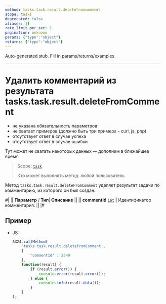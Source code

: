 ```yaml
---
method: tasks.task.result.deletefromcomment
scope: tasks
deprecated: false
aliases: []
rate_limit_per_sec: 2
pagination: unknown
params: {"type":"object"}
returns: {"type":"object"}
---
```


Auto-generated stub. Fill in params/returns/examples.

---

# Удалить комментарий из результата tasks.task.result.deleteFromComment





- не указана обязательность параметров
- не хватает примеров (должно быть три примера - curl, js, php)
- отсутствует ответ в случае успеха
- отсутствует ответ в случае ошибки







Тут может не хватать некоторых данных — дополним в ближайшее время



> Scope: [`task`](../../scopes/permissions.md)
>
> Кто может выполнять метод: любой пользователь

Метод `tasks.task.result.deleteFromComment` удаляет результат задачи по комментарию, из которого он был создан.

#|
|| **Параметр** / **Тип**| **Описание** ||
|| **commentId**
[`int`](../../data-types.md) | Идентификатор комментария. ||
|#

## Пример



- JS

    ```js
    BX24.callMethod(
        'tasks.task.result.deleteFromComment',
        {
            "commentId" : 2549
        },
        function(result) {
            if (result.error()) {
                console.error(result.error());
            } else {
                console.info(result.data());
            }
        }
    );
    ```




